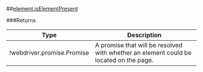 ##[element.isElementPresent](https://github.com/angular/protractor/blob/master/lib/protractor.js#L699)








###Returns

Type | Description
--- | ---
!webdriver.promise.Promise | A promise that will be resolved with whether an element could be located on the page.

